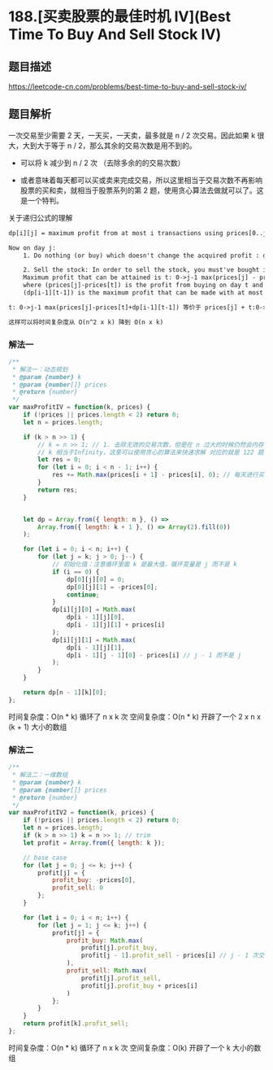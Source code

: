 # 188.[买卖股票的最佳时机 IV](Best Time To Buy And Sell Stock IV)

## 题目描述

<https://leetcode-cn.com/problems/best-time-to-buy-and-sell-stock-iv/>

## 题目解析

一次交易至少需要 2 天，一天买，一天卖，最多就是 n / 2 次交易。因此如果 k 很大，大到大于等于 n / 2，那么其余的交易次数是用不到的。

- 可以将 k 减少到 n / 2 次 （去除多余的的交易次数）

- 或者意味着每天都可以买或卖来完成交易，所以这里相当于交易次数不再影响股票的买和卖，就相当于股票系列的第 2 题，使用贪心算法去做就可以了。这是一个特判。

关于递归公式的理解

```txt
dp[i][j] = maximum profit from at most i transactions using prices[0..j]

Now on day j:
    1. Do nothing (or buy) which doesn't change the acquired profit : dp[i][j] = dp[i][j-1]

    2. Sell the stock: In order to sell the stock, you must've bought it on a day t=[0..j-1].
    Maximum profit that can be attained is t: 0->j-1 max(prices[j] - prices[t] + dp[i-1][t-1])
    where (prices[j]-prices[t]) is the profit from buying on day t and selling on day j.
    (dp[i-1][t-1]) is the maximum profit that can be made with at most i-1 transactions with prices[0..t-1].

t: 0->j-1 max(prices[j]-prices[t]+dp[i-1][t-1]) 等价于 prices[j] + t:0->j-1 max(dp[i-1][t-1]-prices[t])

这样可以将时间复杂度从 O(n^2 x k) 降到 O(n x k)
```

### 解法一

```js
/**
 * 解法一：动态规划
 * @param {number} k
 * @param {number[]} prices
 * @return {number}
 */
var maxProfitIV = function(k, prices) {
    if (!prices || prices.length < 2) return 0;
    let n = prices.length;

    if (k > n >> 1) {
        // k = n >> 1; // 1. 去除无效的交易次数，但是在 n 过大的时候仍然会内存溢出
        // k 相当于Infinity，这里可以使用贪心的算法来快速求解 对应的就是 122 题的解法
        let res = 0;
        for (let i = 0; i < n - 1; i++) {
            res += Math.max(prices[i + 1] - prices[i], 0); // 每天进行买卖，如果有盈利则计入 max_profit
        }
        return res;
    }


    let dp = Array.from({ length: n }, () =>
        Array.from({ length: k + 1 }, () => Array(2).fill(0))
    );

    for (let i = 0; i < n; i++) {
        for (let j = k; j > 0; j--) {
            // 初始化值：注意循环里面 k 是最大值，循环变量是 j 而不是 k
            if (i == 0) {
                dp[0][j][0] = 0;
                dp[0][j][1] = -prices[0];
                continue;
            }
            dp[i][j][0] = Math.max(
                dp[i - 1][j][0],
                dp[i - 1][j][1] + prices[i]
            );
            dp[i][j][1] = Math.max(
                dp[i - 1][j][1],
                dp[i - 1][j - 1][0] - prices[i] // j - 1 而不是 j
            );
        }
    }

    return dp[n - 1][k][0];
};
```

时间复杂度：O(n * k) 循环了 n x k 次
空间复杂度：O(n * k) 开辟了一个 2 x n x (k + 1) 大小的数组

### 解法二

```js
/**
 * 解法二：一维数组
 * @param {number} k
 * @param {number[]} prices
 * @return {number}
 */
var maxProfitIV2 = function(k, prices) {
    if (!prices || prices.length < 2) return 0;
    let n = prices.length;
    if (k > n >> 1) k = n >> 1; // trim
    let profit = Array.from({ length: k });

    // base case
    for (let j = 0; j <= k; j++) {
        profit[j] = {
            profit_buy: -prices[0],
            profit_sell: 0
        };
    }

    for (let i = 0; i < n; i++) {
        for (let j = 1; j <= k; j++) {
            profit[j] = {
                profit_buy: Math.max(
                    profit[j].profit_buy,
                    profit[j - 1].profit_sell - prices[i] // j - 1 次交易后，第 i 天选择买入
                ),
                profit_sell: Math.max(
                    profit[j].profit_sell,
                    profit[j].profit_buy + prices[i]
                )
            };
        }
    }
    return profit[k].profit_sell;
};
```

时间复杂度：O(n * k) 循环了 n x k 次
空间复杂度：O(k) 开辟了一个 k 大小的数组
